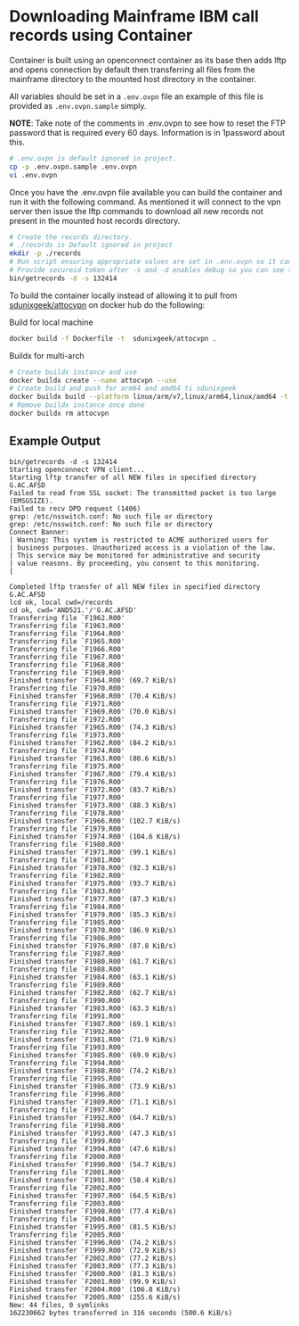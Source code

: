 # Downloading Mainframe IBM call records using Container

Container is built using an openconnect container as its base then adds lftp and opens connection by default then transferring all files from the mainframe directory to the mounted host directory in the container.

All variables should be set in a `.env.ovpn` file an example of this file is provided as `.env.ovpn.sample` simply.

**NOTE**: Take note of the comments in .env.ovpn to see how to reset the FTP password that is required every 60 days. Information is in 1password about this.

```bash
# .env.ovpn is default ignored in project.
cp -p .env.ovpn.sample .env.ovpn
vi .env.ovpn
```

Once you have the .env.ovpn file available you can build the container and run it with the following command. As mentioned it will connect to the vpn server then issue the lftp commands to download all new records not present in the mounted host records directory.

```bash
# Create the records directory.
# ./records is Default ignored in project
mkdir -p ./records
# Run script ensuring appropriate values are set in .env.ovpn so it can create the appropriate docker run command and execute.
# Provide secureid token after -s and -d enables debug so you can see the full docker command ran.
bin/getrecords -d -s 132414
```

To build the container locally instead of allowing it to pull from [sdunixgeek/attocvpn](https://hub.docker.com/repository/docker/sdunixgeek/attocvpn) on docker hub do the following:

Build for local machine

```bash
docker build -f Dockerfile -t  sdunixgeek/attocvpn .
```

Buildx for multi-arch

```bash
# Create buildx instance and use
docker buildx create --name attocvpn --use
# Create build and push for arm64 and amd64 ti sdunixgeek
docker buildx build --platform linux/arm/v7,linux/arm64,linux/amd64 -t sdunixgeek/attocvpn:latest . --push
# Remove buildx instance once done
docker buildx rm attocvpn
```

## Example Output

```text
bin/getrecords -d -s 132414
Starting openconnect VPN client...
Starting lftp transfer of all NEW files in specified directory G.AC.AFSD
Failed to read from SSL socket: The transmitted packet is too large (EMSGSIZE).
Failed to recv DPD request (1406)
grep: /etc/nsswitch.conf: No such file or directory
grep: /etc/nsswitch.conf: No such file or directory
Connect Banner:
| Warning: This system is restricted to ACME authorized users for
| business purposes. Unauthorized access is a violation of the law.
| This service may be monitored for administrative and security
| value reasons. By proceeding, you consent to this monitoring.
|

Completed lftp transfer of all NEW files in specified directory G.AC.AFSD
lcd ok, local cwd=/records
cd ok, cwd='AND521.'/'G.AC.AFSD'
Transferring file `F1962.R00'
Transferring file `F1963.R00'
Transferring file `F1964.R00'
Transferring file `F1965.R00'
Transferring file `F1966.R00'
Transferring file `F1967.R00'
Transferring file `F1968.R00'
Transferring file `F1969.R00'
Finished transfer `F1964.R00' (69.7 KiB/s)
Transferring file `F1970.R00'
Finished transfer `F1968.R00' (70.4 KiB/s)
Transferring file `F1971.R00'
Finished transfer `F1969.R00' (70.0 KiB/s)
Transferring file `F1972.R00'
Finished transfer `F1965.R00' (74.3 KiB/s)
Transferring file `F1973.R00'
Finished transfer `F1962.R00' (84.2 KiB/s)
Transferring file `F1974.R00'
Finished transfer `F1963.R00' (80.6 KiB/s)
Transferring file `F1975.R00'
Finished transfer `F1967.R00' (79.4 KiB/s)
Transferring file `F1976.R00'
Finished transfer `F1972.R00' (83.7 KiB/s)
Transferring file `F1977.R00'
Finished transfer `F1973.R00' (88.3 KiB/s)
Transferring file `F1978.R00'
Finished transfer `F1966.R00' (102.7 KiB/s)
Transferring file `F1979.R00'
Finished transfer `F1974.R00' (104.6 KiB/s)
Transferring file `F1980.R00'
Finished transfer `F1971.R00' (99.1 KiB/s)
Transferring file `F1981.R00'
Finished transfer `F1978.R00' (92.3 KiB/s)
Transferring file `F1982.R00'
Finished transfer `F1975.R00' (93.7 KiB/s)
Transferring file `F1983.R00'
Finished transfer `F1977.R00' (87.3 KiB/s)
Transferring file `F1984.R00'
Finished transfer `F1979.R00' (85.3 KiB/s)
Transferring file `F1985.R00'
Finished transfer `F1970.R00' (86.9 KiB/s)
Transferring file `F1986.R00'
Finished transfer `F1976.R00' (87.8 KiB/s)
Transferring file `F1987.R00'
Finished transfer `F1980.R00' (61.7 KiB/s)
Transferring file `F1988.R00'
Finished transfer `F1984.R00' (63.1 KiB/s)
Transferring file `F1989.R00'
Finished transfer `F1982.R00' (62.7 KiB/s)
Transferring file `F1990.R00'
Finished transfer `F1983.R00' (63.3 KiB/s)
Transferring file `F1991.R00'
Finished transfer `F1987.R00' (69.1 KiB/s)
Transferring file `F1992.R00'
Finished transfer `F1981.R00' (71.9 KiB/s)
Transferring file `F1993.R00'
Finished transfer `F1985.R00' (69.9 KiB/s)
Transferring file `F1994.R00'
Finished transfer `F1988.R00' (74.2 KiB/s)
Transferring file `F1995.R00'
Finished transfer `F1986.R00' (73.9 KiB/s)
Transferring file `F1996.R00'
Finished transfer `F1989.R00' (71.1 KiB/s)
Transferring file `F1997.R00'
Finished transfer `F1992.R00' (64.7 KiB/s)
Transferring file `F1998.R00'
Finished transfer `F1993.R00' (47.3 KiB/s)
Transferring file `F1999.R00'
Finished transfer `F1994.R00' (47.6 KiB/s)
Transferring file `F2000.R00'
Finished transfer `F1990.R00' (54.7 KiB/s)
Transferring file `F2001.R00'
Finished transfer `F1991.R00' (58.4 KiB/s)
Transferring file `F2002.R00'
Finished transfer `F1997.R00' (64.5 KiB/s)
Transferring file `F2003.R00'
Finished transfer `F1998.R00' (77.4 KiB/s)
Transferring file `F2004.R00'
Finished transfer `F1995.R00' (81.5 KiB/s)
Transferring file `F2005.R00'
Finished transfer `F1996.R00' (74.2 KiB/s)
Finished transfer `F1999.R00' (72.9 KiB/s)
Finished transfer `F2002.R00' (77.2 KiB/s)
Finished transfer `F2003.R00' (77.3 KiB/s)
Finished transfer `F2000.R00' (81.3 KiB/s)
Finished transfer `F2001.R00' (99.9 KiB/s)
Finished transfer `F2004.R00' (106.8 KiB/s)
Finished transfer `F2005.R00' (255.6 KiB/s)
New: 44 files, 0 symlinks
162230662 bytes transferred in 316 seconds (500.6 KiB/s)
```
